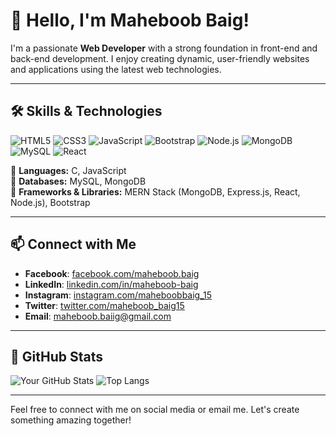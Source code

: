 # 👋 Hello, I'm Maheboob Baig!

I'm a passionate **Web Developer** with a strong foundation in front-end and back-end development. I enjoy creating dynamic, user-friendly websites and applications using the latest web technologies.

---

## 🛠 Skills & Technologies

![HTML5](https://img.shields.io/badge/HTML5-E34F26?style=flat-square&logo=html5&logoColor=white) 
![CSS3](https://img.shields.io/badge/CSS3-1572B6?style=flat-square&logo=css3&logoColor=white) 
![JavaScript](https://img.shields.io/badge/JavaScript-F7DF1E?style=flat-square&logo=javascript&logoColor=black) 
![Bootstrap](https://img.shields.io/badge/Bootstrap-563D7C?style=flat-square&logo=bootstrap&logoColor=white) 
![Node.js](https://img.shields.io/badge/Node.js-339933?style=flat-square&logo=node.js&logoColor=white) 
![MongoDB](https://img.shields.io/badge/MongoDB-47A248?style=flat-square&logo=mongodb&logoColor=white) 
![MySQL](https://img.shields.io/badge/MySQL-4479A1?style=flat-square&logo=mysql&logoColor=white)
![React](https://img.shields.io/badge/React-61DAFB?style=flat-square&logo=react&logoColor=black) 

🔹 **Languages:** C, JavaScript  
🔹 **Databases:** MySQL, MongoDB  
🔹 **Frameworks & Libraries:** MERN Stack (MongoDB, Express.js, React, Node.js), Bootstrap  

---

## 📫 Connect with Me

- **Facebook**: [facebook.com/maheboob.baig](https://www.facebook.com/share/12BYepuwfrw/)
- **LinkedIn**: [linkedin.com/in/maheboob-baig](https://www.linkedin.com/in/maheboob-baig-320a0a193)
- **Instagram**: [instagram.com/maheboobbaig_15](https://www.instagram.com/maheboobbaig_15/profilecard/?igsh=MXdmemF0YmVkeGIxMg==)
- **Twitter**: [twitter.com/maheboob_baig15](https://x.com/maheboob_baig15?t=nFWAHAMPu5WWzNuN6cDEiw&s=09)
- **Email**: maheboob.baiig@gmail.com

---

## 🌟 GitHub Stats

![Your GitHub Stats](https://github-readme-stats.vercel.app/api?username=your-username&show_icons=true&theme=radical)
![Top Langs](https://github-readme-stats.vercel.app/api/top-langs/?username=your-username&layout=compact&theme=radical)

---

Feel free to connect with me on social media or email me. Let's create something amazing together!

